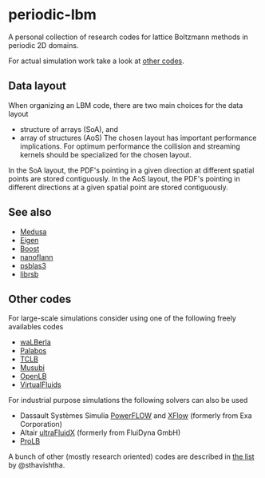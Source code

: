 # periodic-lbm

A personal collection of research codes for lattice Boltzmann methods in periodic 2D domains.

For actual simulation work take a look at [other codes](/other_codes).

## Data layout 

When organizing an LBM code, there are two main choices for the data layout
- structure of arrays (SoA), and
- array of structures (AoS)
The chosen layout has important performance implications. For optimum performance the collision and streaming kernels should be specialized for the chosen layout. 

In the SoA layout, the PDF's pointing in a given direction at different spatial points are stored contiguously. 
In the AoS layout, the PDF's pointing in different directions at a given spatial point are stored contiguously.

## See also

- [Medusa](https://e6.ijs.si/medusa/wiki/index.php/Medusa)
- [Eigen](http://eigen.tuxfamily.org/index.php?title=Main_Page)
- [Boost](https://www.boost.org/)
- [nanoflann](https://github.com/jlblancoc/nanoflann)
- [psblas3](https://github.com/sfilippone/psblas3)
- [librsb](http://librsb.sourceforge.net/)

## Other codes

For large-scale simulations consider using one of the following freely availables codes
* [waLBerla](https://walberla.net/)
* [Palabos](https://palabos.unige.ch/)
* [TCLB](https://github.com/CFD-GO/TCLB)
* [Musubi](https://geb.inf.tu-dresden.de/doxy/musubi/index.html)
* [OpenLB](https://www.openlb.net/)
* [VirtualFluids](https://git.rz.tu-bs.de/irmb/virtualfluids)

For industrial purpose simulations the following solvers can also be used
* Dassault Systèmes Simulia [PowerFLOW](https://www.3ds.com/products-services/simulia/products/powerflow/) and [XFlow](https://www.3ds.com/products-services/simulia/products/xflow/) (formerly from Exa Corporation)
* Altair [ultraFluidX](https://www.altair.com/altair-cfd-capabilities/#lbm) (formerly from FluiDyna GmbH)
* [ProLB](http://www.prolb-cfd.com/)

A bunch of other (mostly research oriented) codes are described in [the list](https://github.com/sthavishtha/list-lattice-Boltzmann-codes) by @sthavishtha.
